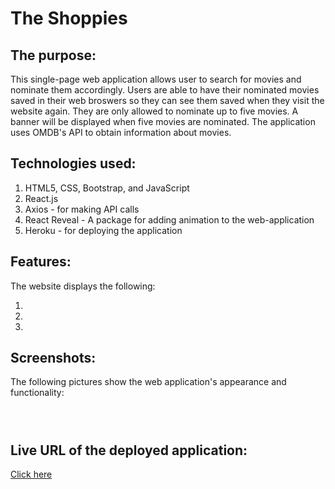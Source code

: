 # The Shoppies

## The purpose:

This single-page web application allows user to search for movies and nominate them accordingly. Users are able to have their nominated movies saved in their web broswers so they can see them saved when they visit the website again. They are only allowed to nominate up to five movies. A banner will be displayed when five movies are nominated. The application uses OMDB's API to obtain information about movies.

## Technologies used:

1. HTML5, CSS, Bootstrap, and JavaScript
2. React.js
3. Axios - for making API calls
4. React Reveal - A package for adding animation to the web-application
5. Heroku - for deploying the application

## Features:

The website displays the following:

1.
2.
3.

## Screenshots:

The following pictures show the web application's appearance and functionality:

![]()

![]()

![]()

## Live URL of the deployed application:

[Click here](https://theshoppies-faisal.herokuapp.com/)
